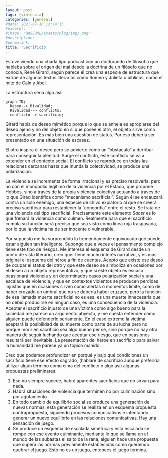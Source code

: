 ```yaml
---
layout: post
tags: [violencia]
categories: [general]
#date: 2021-07-10 13:14:15
#excerpt: ''
#image: 'BASEURL/assets/blog/img/.png'
#description:
#permalink:
title: 'Sacrificio'
---
```


Estuve viendo una charla tipo podcast con un doctorando de filosofía que hablaba sobre el origen del mal desde la doctrina de un filósofo que no conocía, René Girard, según parece él crea una especie de estructura que extrae de algunos textos literarios como Romeo y Julieta o bíblicos, como el mito de Caín y Abel. 

La estructura sería algo así: 

```mermaid
graph TD;
  Deseo--> Rivalidad;
  Rivalidad--> conflicto;
  conflicto--> sacrificio;
```

Girard habla de deseo mimético porque lo que se anhela es apropiarse del deseo ajeno y no del objeto en sí que posee el otro, el objeto sirve como representación. Es más bien una cuestión de status. Por eso debería ser presentado en una situación de escasez.

El otro inspira el deseo pero se advierte como un “obstáculo” a derribar para conseguir la plenitud. Surge el conflicto, este conflicto se va a extender en el contexto social. El conflicto se reproduce en todas las relaciones cercanas hasta que inunda la colectividad, se produce una polarización. 

La violencia se incrementa de forma irracional y es preciso resolverla, pero no con el monopolio legítimo de la violencia por el Estado, que propone Hobbes, sino a través de la propia violencia colectiva actuando a través de lo que Girad identifica como “mecanismo sacrificial”. Según él se encauzará contra un solo enemigo, una especie de chivo expiatorio al que se creerá preciso sacrificar para restablecer la “concordia” entre el resto. Se trata de una violencia del tipo sacrificial. Precisamente este elemento *Sacer* es lo que frenará la violencia como culmen. Realmente para que el sacrificio cumpla su función será preciso que sea visto como línea roja traspasada, por lo que la víctima ha de ser inocente o vulnerable.

Por supuesto me ha sorprendido lo tremendamente equivocado que puede estar alguien tan inteligente. Supongo que a veces el pensamiento complejo tiene este tipo de riesgos. Me interesa el esquema de Girard desde un punto de vista literario, creo quer tiene mucho interés narrativo, y es más original el esquema del héroe a fin de cuentas. Acepto que existe ese deseo de ocupar el status del otro y que este deseo se simboliza en ocasiones por el deseo a un objeto representativo, y que si este objeto es escaso ocasionará violencia y en determinados casos polarización social y una escalada de violencia, y que en contextos violentos se producen perdidas injustas que en ocasiones sirven como alertas o momentos límite, como de haber cruzado un umbral que no se debería haber cruzado, pero la función de esa llamada muerte sacrificial no es esa, es una muerte innecesaria que no debió producirse en ningún caso, es una consecuencia de la violencia. Aceptar el sacrificio injusto de una víctima como algo bueno para la sociedad me parece un argumento abyecto, y me cuesta entender cómo alguien puede defenderlo seriamente. En el caso extremo la víctima aceptará la posibilidad de su muerte como parte de su lucha pero no porque morir en sacrificio sea algo bueno per se, sino porque no hay otra manera de seguir luchando que aceptar ese riesgo, que en ocasiones resultará ser inevitable. La presentación del héroe en sacrificio para salvar la humanidad me parece ya un tópico manido.

Creo que podemos profundizar en porqué y bajo qué condiciones un sacrificio tiene ese efecto sagrado, (hablaré de sacrificio aunque preferiría utilizar algún término como cima del conflicto o algo así) algunas propuestas preliminares:

1. Eso no siempre sucede, habrá aparentes sacrificios que no sirvan para nada.
2. Habrá situaciones de violencia que terminen no por culminación sino por agotamiento
3. En todo cambio de equilibrio social se produce una generación de nuevas normas, esta generación se realiza en un esquema propuesta contrapropuesta, siguiendo procesos comunicativos e intentando generar un nuevo equilibrio en las relaciones comunicativas. Hay una sensación de juego.
4. Se produce un esquema de escalada simétrica y esta escalada se rompe con ese evento culminante, mediante lo que se llama en el mundo de las subastas el salto de la rana, alguien hace una propuesta que supera las normas previamente establecidas como queriendo quebrar el juego. Esto no es un juego, entonces el juego termina.





